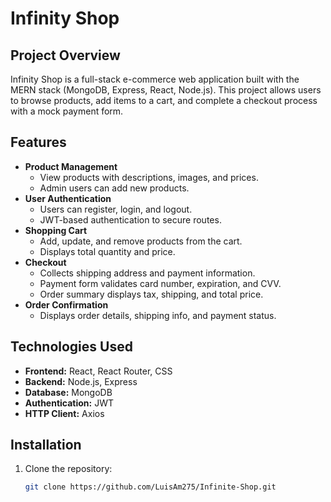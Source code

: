 # Infinity Shop

## Project Overview
Infinity Shop is a full-stack e-commerce web application built with the MERN stack (MongoDB, Express, React, Node.js). This project allows users to browse products, add items to a cart, and complete a checkout process with a mock payment form.

## Features
- **Product Management**
  - View products with descriptions, images, and prices.
  - Admin users can add new products.
- **User Authentication**
  - Users can register, login, and logout.
  - JWT-based authentication to secure routes.
- **Shopping Cart**
  - Add, update, and remove products from the cart.
  - Displays total quantity and price.
- **Checkout**
  - Collects shipping address and payment information.
  - Payment form validates card number, expiration, and CVV.
  - Order summary displays tax, shipping, and total price.
- **Order Confirmation**
  - Displays order details, shipping info, and payment status.

## Technologies Used
- **Frontend:** React, React Router, CSS
- **Backend:** Node.js, Express
- **Database:** MongoDB
- **Authentication:** JWT
- **HTTP Client:** Axios

## Installation
1. Clone the repository:
   ```bash
   git clone https://github.com/LuisAm275/Infinite-Shop.git
